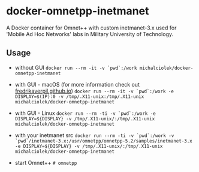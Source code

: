 # docker-omnetpp-inetmanet

A Docker container for Omnet++ with custom inetmanet-3.x used for 'Mobile Ad Hoc Networks' labs in Military University of Technology.

## Usage

- without GUI
```docker run --rm -it -v `pwd`:/work michalciolek/docker-omnetpp-inetmanet```

- with GUI - macOS (for more information check out [fredrikaverpil.github.io](https://fredrikaverpil.github.io/2016/07/31/docker-for-mac-and-gui-applications/))
```docker run --rm -it -v `pwd`:/work -e DISPLAY=$(IP):0 -v /tmp/.X11-unix:/tmp/.X11-unix michalciolek/docker-omnetpp-inetmanet```

- with GUI - Linux
```docker run --rm -ti -v `pwd`:/work -e DISPLAY=${DISPLAY} -v /tmp/.X11-unix/:/tmp/.X11-unix michalciolek/docker-omnetpp-inetmanet```

- with your inetmanet src
```docker run --rm -ti -v `pwd`:/work -v `pwd`/inetmanet-3.x:/usr/omnetpp/omnetpp-5.2/samples/inetmanet-3.x -e DISPLAY=${DISPLAY} -v /tmp/.X11-unix/:/tmp/.X11-unix michalciolek/docker-omnetpp-inetmanet```

- start Omnet++
```# omnetpp```
